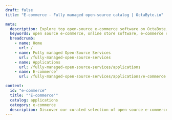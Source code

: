 ```yaml
---
draft: false
title: "E-commerce - Fully managed open-source catalog | OctaByte.io"

meta:
  description: Explore top open-source e-commerce software on OctaByte, with full setup, support, and maintenance to streamline your online store's success.
  keywords: open source e-commerce, online store software, e-commerce solutions, OctaByte, e-commerce platform, software installation, e-commerce support, e-commerce updates, online retail software, e-commerce maintenance
  breadcrumb:
    - name: Home
      url: /
    - name: Fully managed Open-Source Services
      url: /fully-managed-open-source-services
    - name: Applications
      url: /fully-managed-open-source-services/applications
    - name: E-commerce'
      url: /fully-managed-open-source-services/applications/e-commerce

content:
  id: "e-commerce"
  title: "'E-commerce'"
  catalog: applications
  category: e-commerce
  description: Discover our curated selection of open-source e-commerce software on OctaByte, designed to empower your online retail business. Whether you're just starting or scaling up, we offer a variety of robust platforms that are customizable to meet your specific needs. With OctaByte, we handle the entire setup process, including installation, backups, software updates, ongoing support, and maintenance, ensuring your e-commerce site runs smoothly and efficiently. Let us take care of the technical aspects so you can focus on growing your business.
---
```

